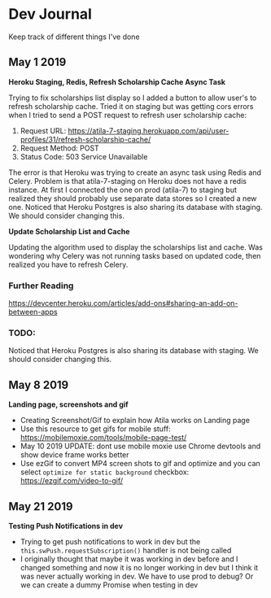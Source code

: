 # Dev Journal

Keep track of different things I've done

## May 1 2019

**Heroku Staging, Redis, Refresh Scholarship Cache Async Task**

Trying to fix scholarships list display so I added a button to allow user's to refresh scholarship cache.
Tried it on staging but was getting cors errors when I tried to send a POST request to refresh user scholarship cache:
1. Request URL: https://atila-7-staging.herokuapp.com/api/user-profiles/31/refresh-scholarship-cache/
2. Request Method: POST
3. Status Code: 503 Service Unavailable


The error is that Heroku was trying to create an async task using Redis and Celery.
Problem is that atila-7-staging on Heroku does not have a redis instance.
At first I connected the one on prod (atila-7) to staging but realized they should probably use separate data stores so I created a new one.
Noticed that Heroku Postgres is also sharing its database with staging. We should consider changing this.

**Update Scholarship List and Cache**

Updating the algorithm used to display the scholarships list and cache.
Was wondering why Celery was not running tasks based on updated code, then realized you have to refresh Celery.
### Further Reading

https://devcenter.heroku.com/articles/add-ons#sharing-an-add-on-between-apps


### TODO:
Noticed that Heroku Postgres is also sharing its database with staging. We should consider changing this.

## May 8 2019 
**Landing page, screenshots and gif**
- Creating Screenshot/Gif to explain how Atila works on Landing page
- Use this resource to get gifs for mobile stuff: https://mobilemoxie.com/tools/mobile-page-test/
-  May 10 2019 UPDATE: dont use mobile moxie use Chrome devtools and show device frame works better
- Use ezGif to convert MP4 screen shots to gif and optimize and you can select `optimize for static background` checkbox: https://ezgif.com/video-to-gif/

## May 21 2019 
**Testing Push Notifications in dev**
- Trying to get push notifications to work in dev but the `this.swPush.requestSubscription()` handler is not being called
- I originally thought that maybe it was working in dev before and I changed something and now it is no longer working in dev 
but I think it was never actually working in dev. We have to use prod to debug? Or we can create a dummy Promise when testing in dev
